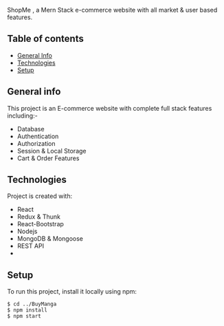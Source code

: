 
ShopMe , a Mern Stack e-commerce website with all market & user based features.

## Table of contents
* [General Info](#general-info)
* [Technologies](#technologies)
* [Setup](#setup)

## General info
This project is an E-commerce website with complete full stack features including:-

* Database
* Authentication
* Authorization
* Session & Local Storage
* Cart & Order Features




## Technologies

Project is created with:

* React
* Redux & Thunk
* React-Bootstrap
* Nodejs
* MongoDB & Mongoose
* REST API
* 

## Setup
To run this project, install it locally using npm:

```
$ cd ../BuyManga
$ npm install
$ npm start
```
